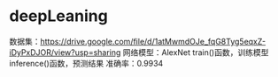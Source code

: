 # deepLeaning
数据集：https://drive.google.com/file/d/1atMwmdOJe_fqG8Tyg5eqxZ-iDyPxDJOR/view?usp=sharing 
网络模型：AlexNet
train()函数，训练模型
inference()函数，预测结果
准确率：0.9934

